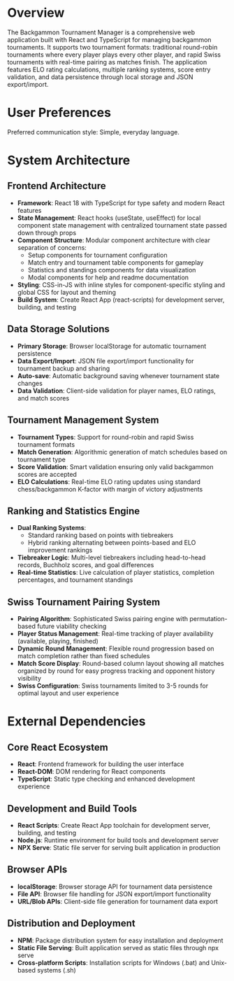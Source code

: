 # Overview

The Backgammon Tournament Manager is a comprehensive web application built with React and TypeScript for managing backgammon tournaments. It supports two tournament formats: traditional round-robin tournaments where every player plays every other player, and rapid Swiss tournaments with real-time pairing as matches finish. The application features ELO rating calculations, multiple ranking systems, score entry validation, and data persistence through local storage and JSON export/import.

# User Preferences

Preferred communication style: Simple, everyday language.

# System Architecture

## Frontend Architecture
- **Framework**: React 18 with TypeScript for type safety and modern React features
- **State Management**: React hooks (useState, useEffect) for local component state management with centralized tournament state passed down through props
- **Component Structure**: Modular component architecture with clear separation of concerns:
  - Setup components for tournament configuration
  - Match entry and tournament table components for gameplay
  - Statistics and standings components for data visualization
  - Modal components for help and readme documentation
- **Styling**: CSS-in-JS with inline styles for component-specific styling and global CSS for layout and theming
- **Build System**: Create React App (react-scripts) for development server, building, and testing

## Data Storage Solutions
- **Primary Storage**: Browser localStorage for automatic tournament persistence
- **Data Export/Import**: JSON file export/import functionality for tournament backup and sharing
- **Auto-save**: Automatic background saving whenever tournament state changes
- **Data Validation**: Client-side validation for player names, ELO ratings, and match scores

## Tournament Management System
- **Tournament Types**: Support for round-robin and rapid Swiss tournament formats
- **Match Generation**: Algorithmic generation of match schedules based on tournament type
- **Score Validation**: Smart validation ensuring only valid backgammon scores are accepted
- **ELO Calculations**: Real-time ELO rating updates using standard chess/backgammon K-factor with margin of victory adjustments

## Ranking and Statistics Engine
- **Dual Ranking Systems**: 
  - Standard ranking based on points with tiebreakers
  - Hybrid ranking alternating between points-based and ELO improvement rankings
- **Tiebreaker Logic**: Multi-level tiebreakers including head-to-head records, Buchholz scores, and goal differences
- **Real-time Statistics**: Live calculation of player statistics, completion percentages, and tournament standings

## Swiss Tournament Pairing System
- **Pairing Algorithm**: Sophisticated Swiss pairing engine with permutation-based future viability checking
- **Player Status Management**: Real-time tracking of player availability (available, playing, finished)
- **Dynamic Round Management**: Flexible round progression based on match completion rather than fixed schedules
- **Match Score Display**: Round-based column layout showing all matches organized by round for easy progress tracking and opponent history visibility
- **Swiss Configuration**: Swiss tournaments limited to 3-5 rounds for optimal layout and user experience

# External Dependencies

## Core React Ecosystem
- **React**: Frontend framework for building the user interface
- **React-DOM**: DOM rendering for React components
- **TypeScript**: Static type checking and enhanced development experience

## Development and Build Tools
- **React Scripts**: Create React App toolchain for development server, building, and testing
- **Node.js**: Runtime environment for build tools and development server
- **NPX Serve**: Static file server for serving built application in production

## Browser APIs
- **localStorage**: Browser storage API for tournament data persistence
- **File API**: Browser file handling for JSON export/import functionality
- **URL/Blob APIs**: Client-side file generation for tournament data export

## Distribution and Deployment
- **NPM**: Package distribution system for easy installation and deployment
- **Static File Serving**: Built application served as static files through npx serve
- **Cross-platform Scripts**: Installation scripts for Windows (.bat) and Unix-based systems (.sh)